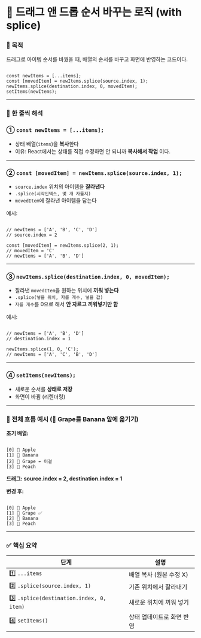 🧩 드래그 앤 드롭 순서 바꾸는 로직 (with splice)
===

### 📌 목적

드래그로 아이템 순서를 바꿨을 때, 배열의 순서를 바꾸고 화면에 반영하는 코드이다.

```tsx

const newItems = [...items];
const [movedItem] = newItems.splice(source.index, 1);
newItems.splice(destination.index, 0, movedItem);
setItems(newItems);

```

---

### 🧠 한 줄씩 해석

### ① `const newItems = [...items];`

- 상태 배열(`items`)을 **복사**한다
- 이유: React에서는 상태를 직접 수정하면 안 되니까 **복사해서 작업** 이다.

---

### ② `const [movedItem] = newItems.splice(source.index, 1);`

- `source.index` 위치의 아이템을 **잘라낸다**
- `.splice(시작인덱스, 몇 개 자를지)`
- `movedItem`에 잘라낸 아이템을 담는다

예시:

```

// newItems = ['A', 'B', 'C', 'D']
// source.index = 2

const [movedItem] = newItems.splice(2, 1);
// movedItem = 'C'
// newItems = ['A', 'B', 'D']

```

---

### ③ `newItems.splice(destination.index, 0, movedItem);`

- 잘라낸 `movedItem`을 원하는 위치에 **끼워 넣는다**
- `.splice(넣을 위치, 자를 개수, 넣을 값)`
- `자를 개수`를 0으로 해서 **안 자르고 끼워넣기만 함**

예시:

```

// newItems = ['A', 'B', 'D']
// destination.index = 1

newItems.splice(1, 0, 'C');
// newItems = ['A', 'C', 'B', 'D']

```

---

### ④ `setItems(newItems);`

- 새로운 순서를 **상태로 저장**
- 화면이 바뀜 (리렌더링)

---

### 🎯 전체 흐름 예시 (🍇 Grape를 Banana 앞에 옮기기)

**초기 배열:**

```

[0] 🍎 Apple
[1] 🍌 Banana
[2] 🍇 Grape ← 이걸
[3] 🍑 Peach

```

**드래그: source.index = 2, destination.index = 1**

**변경 후:**

```

[0] 🍎 Apple
[1] 🍇 Grape ✅
[2] 🍌 Banana
[3] 🍑 Peach

```

---

### ✅ 핵심 요약

| 단계 | 설명 |
| --- | --- |
| 1️⃣ `...items` | 배열 복사 (원본 수정 X) |
| 2️⃣ `.splice(source.index, 1)` | 기존 위치에서 잘라내기 |
| 3️⃣ `.splice(destination.index, 0, item)` | 새로운 위치에 끼워 넣기 |
| 4️⃣ `setItems()` | 상태 업데이트로 화면 반영 |

